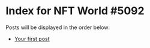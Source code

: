 # Index for NFT World #5092
Posts will be displayed in the order below:

- [Your first post](./001-first.md)

